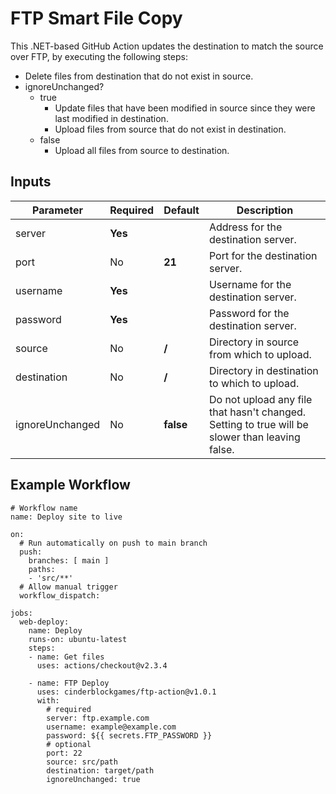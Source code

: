 # FTP Smart File Copy
This .NET-based GitHub Action updates the destination to match the source over FTP, by executing the following steps:
- Delete files from destination that do not exist in source.
- ignoreUnchanged?
  - true
    - Update files that have been modified in source since they were last modified in destination.
    - Upload files from source that do not exist in destination.
  - false
    - Upload all files from source to destination.

## Inputs
| Parameter       | Required  | Default     | Description                                                                                     |
| --------------- | --------- | ----------- | ----------------------------------------------------------------------------------------------- |
| server          | **Yes**   |             | Address for the destination server.                                                             |
| port            | No        | **21**      | Port for the destination server.                                                                |
| username        | **Yes**   |             | Username for the destination server.                                                            |
| password        | **Yes**   |             | Password for the destination server.                                                            |
| source          | No        | **/**       | Directory in source from which to upload.                                                       |
| destination     | No        | **/**       | Directory in destination to which to upload.                                                    |
| ignoreUnchanged | No        | **false**   | Do not upload any file that hasn't changed.  Setting to true will be slower than leaving false. |

## Example Workflow
```
# Workflow name
name: Deploy site to live
 
on:
  # Run automatically on push to main branch
  push:
    branches: [ main ]
    paths:
    - 'src/**'
  # Allow manual trigger
  workflow_dispatch:

jobs:
  web-deploy:
    name: Deploy
    runs-on: ubuntu-latest
    steps:
    - name: Get files
      uses: actions/checkout@v2.3.4
      
    - name: FTP Deploy
      uses: cinderblockgames/ftp-action@v1.0.1
      with:
        # required
        server: ftp.example.com
        username: example@example.com
        password: ${{ secrets.FTP_PASSWORD }}
        # optional
        port: 22
        source: src/path
        destination: target/path
        ignoreUnchanged: true
```
